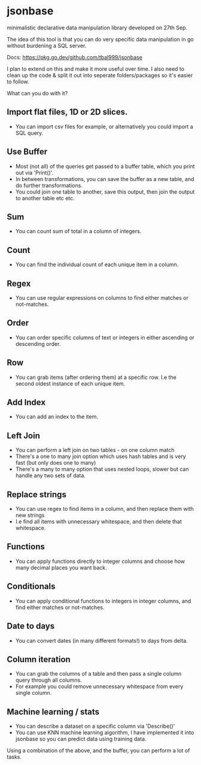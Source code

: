 # jsonbase
minimalistic declarative data manipulation library developed on 27th Sep.

The idea of this tool is that you can do very specific data manipulation in go without burdening a SQL server.

Docs: https://pkg.go.dev/github.com/tbal999/jsonbase

I plan to extend on this and make it more useful over time.
I also need to clean up the code & split it out into seperate folders/packages so it's easier to follow.

What can you do with it?

## Import flat files, 1D or 2D slices.
- You can import csv files for example, or alternatively you could import a SQL query.

## Use Buffer
- Most (not all) of the queries get passed to a buffer table, which you print out via 'Print()'.
- In between transformations, you can save the buffer as a new table, and do further transformations.
- You could join one table to another, save this output, then join the output to another table etc etc.

## Sum
- You can count sum of total in a column of integers.

## Count
- You can find the individual count of each unique item in a column.

## Regex
- You can use regular expressions on columns to find either matches or not-matches.

## Order 
- You can order specific columns of text or integers in either ascending or descending order.

## Row
- You can grab items (after ordering them) at a specific row. I.e the second oldest instance of each unique item.

## Add Index
- You can add an index to the item.

## Left Join
- You can perform a left join on two tables - on one column match
- There's a one to many join option which uses hash tables and is very fast (but only does one to many)
- There's a many to many option that uses nested loops, slower but can handle any two sets of data.

## Replace strings
- You can use regex to find items in a column, and then replace them with new strings
- I.e find all items with unnecessary whitespace, and then delete that whitespace.

## Functions
- You can apply functions directly to integer columns and choose how many decimal places you want back.

## Conditionals
- You can apply conditional functions to integers in integer columns, and find either matches or not-matches.

## Date to days
- You can convert dates (in many different formats!) to days from delta.

## Column iteration
- You can grab the columns of a table and then pass a single column query through all columns.
- For example you could remove unnecessary whitespace from every single column.

## Machine learning / stats
- You can describe a dataset on a specific column via 'Describe()'
- You can use KNN machine learning algorithm, I have implemented it into jsonbase so you can predict data using training data.

Using a combination of the above, and the buffer, you can perform a lot of tasks.
